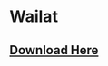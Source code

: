 # Wailat

## [Download Here](https://www.spigotmc.org/resources/wailat-inspired-by-forge-waila-mod-itemsadder-compatibility.67040/)

